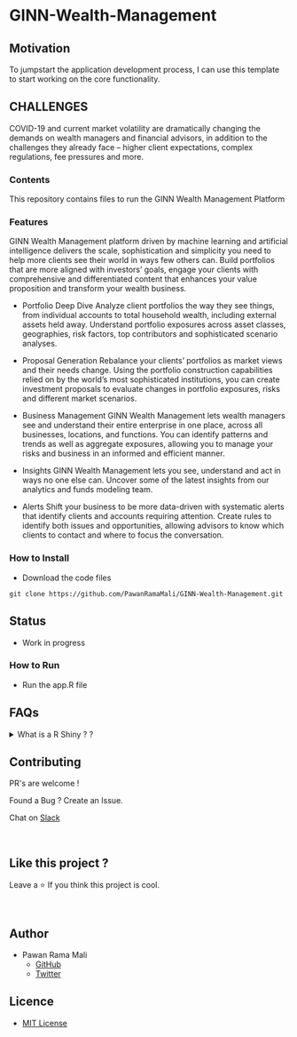 # GINN-Wealth-Management

## Motivation

To jumpstart the application development process, I can use this template to start working on the core functionality. 

## CHALLENGES

COVID-19 and current market volatility are dramatically changing the demands on wealth managers and financial advisors, in addition to the challenges they already face – higher client expectations, complex regulations, fee pressures and more.

### Contents 

This repository contains files to run the GINN Wealth Management Platform


### Features 

GINN Wealth Management platform driven by machine learning and artificial intelligence delivers the scale, sophistication and simplicity you need to help more clients see their world in ways few others can. Build portfolios that are more aligned with investors’ goals, engage your clients with comprehensive and differentiated content that enhances your value proposition and transform your wealth business.

* Portfolio Deep Dive
Analyze client portfolios the way they see things, from individual accounts to total household wealth, including external assets held away. Understand portfolio exposures across asset classes, geographies, risk factors, top contributors and sophisticated scenario analyses.

* Proposal Generation
Rebalance your clients’ portfolios as market views and their needs change. Using the portfolio construction capabilities relied on by the world’s most sophisticated institutions, you can create investment proposals to evaluate changes in portfolio exposures, risks and different market scenarios.

* Business Management
GINN Wealth Management lets wealth managers see and understand their entire enterprise in one place, across all businesses, locations, and functions. You can identify patterns and trends as well as aggregate exposures, allowing you to manage your risks and business in an informed and efficient manner.

* Insights
GINN Wealth Management lets you see, understand and act in ways no one else can. Uncover some of the latest insights from our analytics and funds modeling team.

* Alerts
Shift your business to be more data-driven with systematic alerts that identify clients and accounts requiring attention. Create rules to identify both issues and opportunities, allowing advisors to know which clients to contact and where to focus the conversation.

### How to Install 

* Download the code files

```
git clone https://github.com/PawanRamaMali/GINN-Wealth-Management.git 

```

## Status 

* Work in progress

### How to Run

* Run the app.R file 


## FAQs

<!-- faq 1 -->
<details>
<summary> What is a R Shiny ? ? </summary>
<br/>

Shiny is an R package that makes it easy to build interactive web apps straight from R. You can host standalone apps on a webpage or embed them in R Markdown documents or build dashboards. You can also extend your Shiny apps with CSS themes, htmlwidgets, and JavaScript actions.

---
</details>


## Contributing

PR's are welcome !

Found a Bug ? Create an Issue.

Chat on [Slack](https://join.slack.com/t/newworkspace-9gk8128/shared_invite/zt-w6xv6tzr-gbHlelZiLQocs_twNmOypg)

<br/>


## Like this project ?

Leave a ⭐ If you think this project is cool.

<br/>


## Author

* Pawan Rama Mali 
  * [GitHub](https://github.com/PawanRamaMali) 
  * [Twitter](https://twitter.com/PawanRamaMali) 


## Licence

* [MIT License](LICENSE)

